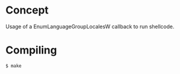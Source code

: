 # Concept

Usage of a EnumLanguageGroupLocalesW callback to run shellcode.

# Compiling

```bash
$ make
```